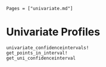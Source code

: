 ```@index
Pages = ["univariate.md"]
```

# Univariate Profiles

```@docs
univariate_confidenceintervals!
get_points_in_interval!
get_uni_confidenceinterval
```
